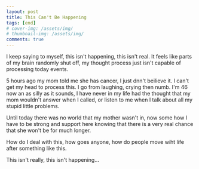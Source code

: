 ```yaml
---
layout: post
title: This Can't Be Happening
tags: [end]
# cover-img: /assets/img/
# thumbnail-img: /assets/img/
comments: true
---
```

I keep saying to myself, this isn't happening, this isn't real. It feels like parts of my brain randomly shut off, my thought process just isn't capable of processing today events.

5 hours ago my mom told me she has cancer, I just dnn't beilieve it. I can't get my head to process this. I go from laughing, crying then numb. I'm 46 now an as silly as it sounds, I have never in my life had the thought that my mom wouldn't answer when I called, or listen to me when I talk about all my stupid little problems.

Until today there was no world that my mother wasn't in, now some how I have to be strong and support here knowing that there is a very real chance that she won't be for much longer.

How do I deal with this, how goes anyone, how do people move wiht life after something like this.

This isn't really, this isn't happening...

